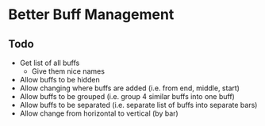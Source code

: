 # Better Buff Management

## Todo
- Get list of all buffs
    - Give them nice names
- Allow buffs to be hidden
- Allow changing where buffs are added (i.e. from end, middle, start)
- Allow buffs to be grouped (i.e. group 4 similar buffs into one buff)
- Allow buffs to be separated (i.e. separate list of buffs into separate bars)
- Allow change from horizontal to vertical (by bar)